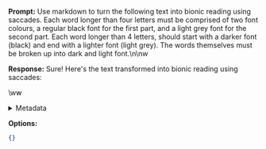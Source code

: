 **Prompt:**
Use markdown to turn the following text into bionic reading using saccades. Each word longer than four letters must be comprised of two font colours, a regular black font for the first part, and a light grey font for the second part. Each word longer than 4 letters, should start with a darker font (black) and end with a lighter font (light grey). The words themselves must be broken up into dark and light font.\n\nw

**Response:**
Sure! Here's the text transformed into bionic reading using saccades:

\w<font color='black'>w</font>

<details><summary>Metadata</summary>

- Duration: 1326 ms
- Datetime: 2023-09-16T10:18:34.940021
- Model: gpt-3.5-turbo-0613

</details>

**Options:**
```json
{}
```

